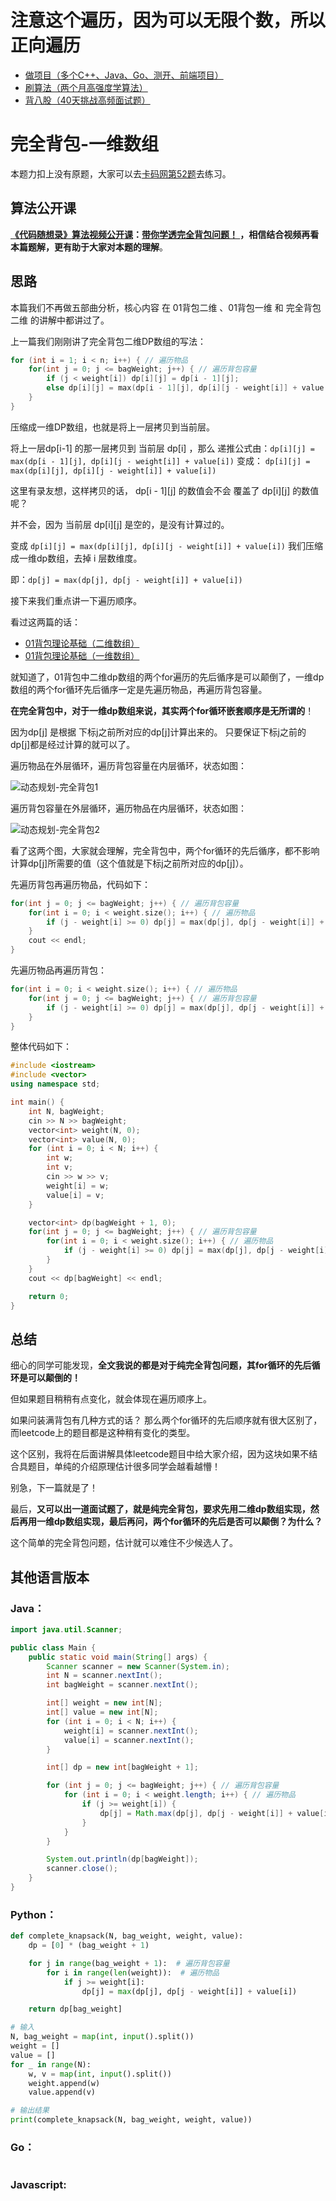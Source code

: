 # 注意这个遍历，因为可以无限个数，所以正向遍历

* [做项目（多个C++、Java、Go、测开、前端项目）](https://www.programmercarl.com/other/kstar.html)
* [刷算法（两个月高强度学算法）](https://www.programmercarl.com/xunlian/xunlianying.html)
* [背八股（40天挑战高频面试题）](https://www.programmercarl.com/xunlian/bagu.html)

# 完全背包-一维数组

本题力扣上没有原题，大家可以去[卡码网第52题](https://kamacoder.com/problempage.php?pid=1052)去练习。

## 算法公开课

**[《代码随想录》算法视频公开课](https://programmercarl.com/other/gongkaike.html)：[带你学透完全背包问题！ ](https://www.bilibili.com/video/BV1uK411o7c9/)，相信结合视频再看本篇题解，更有助于大家对本题的理解**。


## 思路  

本篇我们不再做五部曲分析，核心内容 在 01背包二维 、01背包一维 和 完全背包二维 的讲解中都讲过了。 

上一篇我们刚刚讲了完全背包二维DP数组的写法： 

```CPP 
for (int i = 1; i < n; i++) { // 遍历物品
    for(int j = 0; j <= bagWeight; j++) { // 遍历背包容量
        if (j < weight[i]) dp[i][j] = dp[i - 1][j];
        else dp[i][j] = max(dp[i - 1][j], dp[i][j - weight[i]] + value[i]);
    }
}
```  

压缩成一维DP数组，也就是将上一层拷贝到当前层。 

将上一层dp[i-1] 的那一层拷贝到 当前层 dp[i] ，那么 递推公式由：`dp[i][j] = max(dp[i - 1][j], dp[i][j - weight[i]] + value[i])` 变成： `dp[i][j] = max(dp[i][j], dp[i][j - weight[i]] + value[i])`

这里有录友想，这样拷贝的话， dp[i - 1][j]  的数值会不会 覆盖了 dp[i][j] 的数值呢？ 

并不会，因为 当前层 dp[i][j] 是空的，是没有计算过的。 

变成  `dp[i][j] = max(dp[i][j], dp[i][j - weight[i]] + value[i])` 我们压缩成一维dp数组，去掉 i 层数维度。 

即：`dp[j] = max(dp[j], dp[j - weight[i]] + value[i])`


接下来我们重点讲一下遍历顺序。 

看过这两篇的话：

* [01背包理论基础（二维数组）](https://programmercarl.com/背包理论基础01背包-1.html)
* [01背包理论基础（一维数组）](https://programmercarl.com/背包理论基础01背包-2.html)

就知道了，01背包中二维dp数组的两个for遍历的先后循序是可以颠倒了，一维dp数组的两个for循环先后循序一定是先遍历物品，再遍历背包容量。

**在完全背包中，对于一维dp数组来说，其实两个for循环嵌套顺序是无所谓的**！

因为dp[j] 是根据 下标j之前所对应的dp[j]计算出来的。 只要保证下标j之前的dp[j]都是经过计算的就可以了。

遍历物品在外层循环，遍历背包容量在内层循环，状态如图：

![动态规划-完全背包1](https://file1.kamacoder.com/i/algo/20210126104529605.jpg)

遍历背包容量在外层循环，遍历物品在内层循环，状态如图：

![动态规划-完全背包2](https://file1.kamacoder.com/i/algo/20210729234011.png)

看了这两个图，大家就会理解，完全背包中，两个for循环的先后循序，都不影响计算dp[j]所需要的值（这个值就是下标j之前所对应的dp[j]）。

先遍历背包再遍历物品，代码如下：

```CPP
for(int j = 0; j <= bagWeight; j++) { // 遍历背包容量
    for(int i = 0; i < weight.size(); i++) { // 遍历物品
        if (j - weight[i] >= 0) dp[j] = max(dp[j], dp[j - weight[i]] + value[i]);
    }
    cout << endl;
}
```

先遍历物品再遍历背包： 

```CPP 
for(int i = 0; i < weight.size(); i++) { // 遍历物品
    for(int j = 0; j <= bagWeight; j++) { // 遍历背包容量
        if (j - weight[i] >= 0) dp[j] = max(dp[j], dp[j - weight[i]] + value[i]);
    }
}
```

整体代码如下：

```cpp
#include <iostream>
#include <vector>
using namespace std;

int main() {
    int N, bagWeight;
    cin >> N >> bagWeight;
    vector<int> weight(N, 0);
    vector<int> value(N, 0);
    for (int i = 0; i < N; i++) {
        int w;
        int v;
        cin >> w >> v;
        weight[i] = w;
        value[i] = v;
    }

    vector<int> dp(bagWeight + 1, 0);
    for(int j = 0; j <= bagWeight; j++) { // 遍历背包容量
        for(int i = 0; i < weight.size(); i++) { // 遍历物品
            if (j - weight[i] >= 0) dp[j] = max(dp[j], dp[j - weight[i]] + value[i]);
        }
    }
    cout << dp[bagWeight] << endl;

    return 0;
}
```



## 总结

细心的同学可能发现，**全文我说的都是对于纯完全背包问题，其for循环的先后循环是可以颠倒的！**

但如果题目稍稍有点变化，就会体现在遍历顺序上。

如果问装满背包有几种方式的话？ 那么两个for循环的先后顺序就有很大区别了，而leetcode上的题目都是这种稍有变化的类型。

这个区别，我将在后面讲解具体leetcode题目中给大家介绍，因为这块如果不结合具题目，单纯的介绍原理估计很多同学会越看越懵！

别急，下一篇就是了！

最后，**又可以出一道面试题了，就是纯完全背包，要求先用二维dp数组实现，然后再用一维dp数组实现，最后再问，两个for循环的先后是否可以颠倒？为什么？**

这个简单的完全背包问题，估计就可以难住不少候选人了。


## 其他语言版本

### Java：

```java
import java.util.Scanner;

public class Main {
    public static void main(String[] args) {
        Scanner scanner = new Scanner(System.in);
        int N = scanner.nextInt();
        int bagWeight = scanner.nextInt();

        int[] weight = new int[N];
        int[] value = new int[N];
        for (int i = 0; i < N; i++) {
            weight[i] = scanner.nextInt();
            value[i] = scanner.nextInt();
        }

        int[] dp = new int[bagWeight + 1];

        for (int j = 0; j <= bagWeight; j++) { // 遍历背包容量
            for (int i = 0; i < weight.length; i++) { // 遍历物品
                if (j >= weight[i]) {
                    dp[j] = Math.max(dp[j], dp[j - weight[i]] + value[i]);
                }
            }
        }

        System.out.println(dp[bagWeight]);
        scanner.close();
    }
}

```



### Python：

```python
def complete_knapsack(N, bag_weight, weight, value):
    dp = [0] * (bag_weight + 1)

    for j in range(bag_weight + 1):  # 遍历背包容量
        for i in range(len(weight)):  # 遍历物品
            if j >= weight[i]:
                dp[j] = max(dp[j], dp[j - weight[i]] + value[i])

    return dp[bag_weight]

# 输入
N, bag_weight = map(int, input().split())
weight = []
value = []
for _ in range(N):
    w, v = map(int, input().split())
    weight.append(w)
    value.append(v)

# 输出结果
print(complete_knapsack(N, bag_weight, weight, value))


```


### Go：

```go

```
### Javascript:

```Javascript
```

